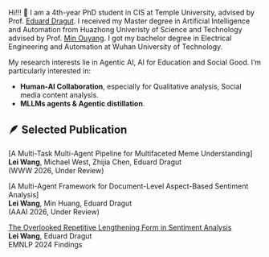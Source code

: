
Hi!!! 🦉 I am a 4th-year PhD student in CIS at Temple University, advised by Prof. [Eduard Dragut](https://cis.temple.edu/~edragut/). I received my Master degree in Artificial Intelligence and Automation from Huazhong Univeristy of Science and Technology advised by Prof. [Min Ouyang](https://scholar.google.com/citations?hl=en&user=1QNTooQAAAAJ). I got my bachelor degree in Electrical Engineering and Automation at Wuhan University of Technology.

My research interests lie in Agentic AI, AI for Education and Social Good. I’m particularly interested in:
* **Human-AI Collaboration**, especially for Qualitative analysis, Social media content analysis.
* **MLLMs agents & Agentic distillation**.
  
🪶 Selected Publication
------
[A Multi-Task Multi-Agent Pipeline for Multifaceted Meme Understanding] <br>
**Lei Wang**, Michael West, Zhijia Chen, Eduard Dragut<br>
(WWW 2026, Under Review)

[A Multi-Agent Framework for Document-Level Aspect-Based Sentiment Analysis] <br>
**Lei Wang**, Min Huang, Eduard Dragut<br>
(AAAI 2026, Under Review)

[The Overlooked Repetitive Lengthening Form in Sentiment Analysis](https://aclanthology.org/2024.findings-emnlp.952.pdf) <br>
**Lei Wang**, Eduard Dragut <br>
EMNLP 2024 Findings